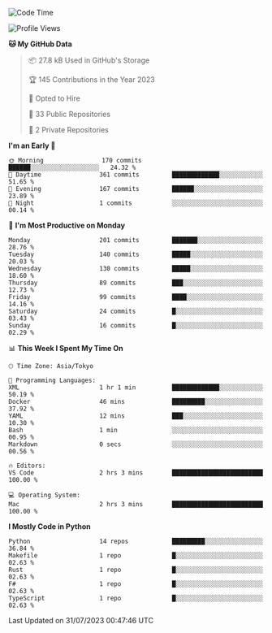 <!--START_SECTION:waka-->
![Code Time](http://img.shields.io/badge/Code%20Time-697%20hrs%2011%20mins-blue)

![Profile Views](http://img.shields.io/badge/Profile%20Views-0-blue)

**🐱 My GitHub Data** 

> 📦 27.8 kB Used in GitHub's Storage 
 > 
> 🏆 145 Contributions in the Year 2023
 > 
> 💼 Opted to Hire
 > 
> 📜 33 Public Repositories 
 > 
> 🔑 2 Private Repositories 
 > 
**I'm an Early 🐤** 

```text
🌞 Morning                170 commits         ██████░░░░░░░░░░░░░░░░░░░   24.32 % 
🌆 Daytime                361 commits         █████████████░░░░░░░░░░░░   51.65 % 
🌃 Evening                167 commits         ██████░░░░░░░░░░░░░░░░░░░   23.89 % 
🌙 Night                  1 commits           ░░░░░░░░░░░░░░░░░░░░░░░░░   00.14 % 
```
📅 **I'm Most Productive on Monday** 

```text
Monday                   201 commits         ███████░░░░░░░░░░░░░░░░░░   28.76 % 
Tuesday                  140 commits         █████░░░░░░░░░░░░░░░░░░░░   20.03 % 
Wednesday                130 commits         █████░░░░░░░░░░░░░░░░░░░░   18.60 % 
Thursday                 89 commits          ███░░░░░░░░░░░░░░░░░░░░░░   12.73 % 
Friday                   99 commits          ████░░░░░░░░░░░░░░░░░░░░░   14.16 % 
Saturday                 24 commits          █░░░░░░░░░░░░░░░░░░░░░░░░   03.43 % 
Sunday                   16 commits          █░░░░░░░░░░░░░░░░░░░░░░░░   02.29 % 
```


📊 **This Week I Spent My Time On** 

```text
🕑︎ Time Zone: Asia/Tokyo

💬 Programming Languages: 
XML                      1 hr 1 min          █████████████░░░░░░░░░░░░   50.19 % 
Docker                   46 mins             █████████░░░░░░░░░░░░░░░░   37.92 % 
YAML                     12 mins             ███░░░░░░░░░░░░░░░░░░░░░░   10.30 % 
Bash                     1 min               ░░░░░░░░░░░░░░░░░░░░░░░░░   00.95 % 
Markdown                 0 secs              ░░░░░░░░░░░░░░░░░░░░░░░░░   00.56 % 

🔥 Editors: 
VS Code                  2 hrs 3 mins        █████████████████████████   100.00 % 

💻 Operating System: 
Mac                      2 hrs 3 mins        █████████████████████████   100.00 % 
```

**I Mostly Code in Python** 

```text
Python                   14 repos            █████████░░░░░░░░░░░░░░░░   36.84 % 
Makefile                 1 repo              █░░░░░░░░░░░░░░░░░░░░░░░░   02.63 % 
Rust                     1 repo              █░░░░░░░░░░░░░░░░░░░░░░░░   02.63 % 
F#                       1 repo              █░░░░░░░░░░░░░░░░░░░░░░░░   02.63 % 
TypeScript               1 repo              █░░░░░░░░░░░░░░░░░░░░░░░░   02.63 % 
```




 Last Updated on 31/07/2023 00:47:46 UTC
<!--END_SECTION:waka-->

